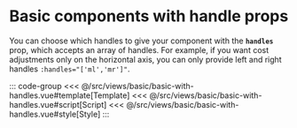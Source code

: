 <basicWithHandles/>

# Basic components with handle props

You can choose which handles to give your component with the <b>`handles` </b> prop, which accepts an array of handles. For example, if you want cost adjustments only on the horizontal axis, you can only provide left and right handles `:handles="['ml','mr']"`.

::: code-group
<<< @/src/views/basic/basic-with-handles.vue#template[Template]
<<< @/src/views/basic/basic-with-handles.vue#script[Script]
<<< @/src/views/basic/basic-with-handles.vue#style[Style]
:::
